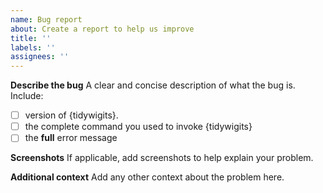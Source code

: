 ```yaml
---
name: Bug report
about: Create a report to help us improve
title: ''
labels: ''
assignees: ''
---
```


**Describe the bug**
A clear and concise description of what the bug is. Include:

- [ ] version of {tidywigits}.
- [ ] the complete command you used to invoke {tidywigits}
- [ ] the **full** error message

**Screenshots**
If applicable, add screenshots to help explain your problem.

**Additional context**
Add any other context about the problem here.

